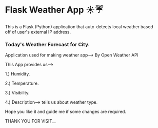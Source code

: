 # Flask Weather App ☀️☔️

This is a Flask (Python) application that auto-detects local weather based off of user's external IP address.

### Today's Weather Forecast for City.

Application used for making weather app--> By Open Weather API

This App provides us-->

1.) Humidity.

2.) Temperature.

3.) Visibility.

4.) Description--> tells us about weather type.

Hope you like it and guide me if some changes are required.

THANK YOU FOR VISIT__
